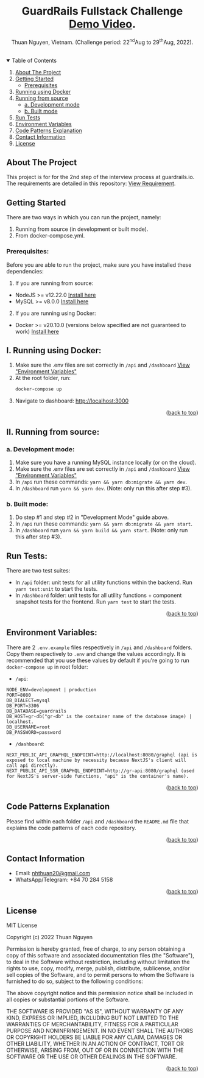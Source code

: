 <div align="center">
  <a name="readme-top"/>
  <h1 align="center">GuardRails Fullstack Challenge <a target="_blank" href="https://thuan-public-test-2.s3.ap-southeast-1.amazonaws.com/GuardRails-Interview.mp4">Demo Video</a>.</h1>
  <p align="center">
    Thuan Nguyen, Vietnam. (Challenge period: 22<sup>nd</sup>Aug to 29<sup>th</sup>Aug, 2022).
    <br />
    <br />
  </p>
</div>

<!-- TABLE OF CONTENTS -->
<details open>
  <summary>Table of Contents</summary>
  <ol>
    <li>
      <a href="#about-the-project">About The Project</a>
    </li>
    <li>
      <a href="#getting-started">Getting Started</a>
      <ul>
        <li><a href="#prerequisites">Prerequisites</a></li>
      </ul>
    </li>
    <li><a href="#running-using-docker">Running using Docker</a></li>
    <li>
        <a href="#running-from-source">Running from source</a>
        <ul>
            <li><a href="#development-mode">a. Development mode</a></li>
            <li><a href="#built-mode">b. Built mode</a></li>
        </ul>
    </li>
    <li><a href="#run-tests">Run Tests</a></li>
    <li><a href="#environment-variables">Environment Variables</a></li>
    <li><a href="#code-patterns">Code Patterns Explanation</a></li>
    <li><a href="#contact-information">Contact Information</a></li>
    <li><a href="#license">License</a></li>
  </ol>
</details>

<!-- ABOUT THE PROJECT -->
## About The Project

This project is for for the 2nd step of the interview process at guardrails.io. The requirements are detailed in this repository: <a target="_blank" href="https://github.com/guardrailsio/full-stack-engineer-challenge">View Requirement</a>.


<!-- GETTING STARTED -->
## Getting Started

There are two ways in which you can run the project, namely:
1. Running from source (in development or built mode).
2. From docker-compose.yml.

### Prerequisites:
Before you are able to run the project, make sure you have installed these dependencies:
1. If you are running from source:
* NodeJS >= v12.22.0 [Install here](https://nodejs.org/en/download/)
* MySQL >= v8.0.0 [Install here](https://dev.mysql.com/downloads/installer/)
2. If you are running using Docker:
* Docker >= v20.10.0 (versions below specified are not guaranteed to work) [Install here](https://docs.docker.com/engine/install/)

<a name="running-using-docker"/>

## I. Running using Docker:
1. Make sure the .env files are set correctly in ```/api``` and ```/dashboard``` <a href="#environment-variables">View "Environment Variables"</a>
2. At the root folder, run:
   ```sh
   docker-compose up
   ```
3. Navigate to dashboard: [http://localhost:3000](http://localhost:3000)

<p align="right">(<a href="#readme-top">back to top</a>)</p>

<a name="running-from-source"/>

## II. Running from source:

<a name="development-mode"/>

### a. Development mode:

1. Make sure you have a running MySQL instance locally (or on the cloud).
2. Make sure the .env files are set correctly in ```/api``` and ```/dashboard``` <a href="#environment-variables">View "Environment Variables"</a>
3. In ```/api``` run these commands: ```yarn && yarn db:migrate && yarn dev```.
4. In ```/dashboard``` run ```yarn && yarn dev```. (Note: only run this after step #3).

<a name="built-mode"/>

### b. Built mode:

1. Do step #1 and step #2 in "Development Mode" guide above.
2. In ```/api``` run these commands: ```yarn && yarn db:migrate && yarn start```.
3. In ```/dashboard``` run ```yarn && yarn build && yarn start```. (Note: only run this after step #3).


<a name="run-tests"/>

## Run Tests:
There are two test suites:
* In `/api` folder: unit tests for all utility functions within the backend. Run `yarn test:unit` to start the tests.
* In `/dashboard` folder: unit tests for all utility functions + component snapshot tests for the frontend. Run `yarn test` to start the tests.

<p align="right">(<a href="#readme-top">back to top</a>)</p>

<a name="environment-variables"/>

## Environment Variables:
There are 2 ```.env.example``` files respectively in ```/api``` and ```/dashboard``` folders. Copy them respectively to ```.env``` and change the values accordingly. It is recommended that you use these values by default if you're going to run ```docker-compose up``` in root folder:
* ```/api```:
```
NODE_ENV=development | production
PORT=8080
DB_DIALECT=mysql
DB_PORT=3306
DB_DATABASE=guardrails
DB_HOST=gr-db("gr-db" is the container name of the database image) | localhost.
DB_USERNAME=root
DB_PASSWORD=password
```
* ```/dashboard```:
```
NEXT_PUBLIC_API_GRAPHQL_ENDPOINT=http://localhost:8080/graphql (api is exposed to local machine by necessity because NextJS's client will call api directly).
NEXT_PUBLIC_API_SSR_GRAPHQL_ENDPOINT=http://gr-api:8080/graphql (used for NextJS's server-side functions, "api" is the container's name).
```


<p align="right">(<a href="#readme-top">back to top</a>)</p>

<!-- CODE PATTERNS EXPLANATION -->
<a name="code-patterns"/>

## Code Patterns Explanation
Please find within each folder `/api` and `/dashboard` the `README.md` file that explains the code patterns of each code repository.

<p align="right">(<a href="#readme-top">back to top</a>)</p>
<!-- LICENSE -->
<a name="license"/>

<!-- CONTACT INFORMATION -->
<a name="contact-information"/>

## Contact Information
* Email: nhthuan20@gmail.com
* WhatsApp/Telegram: +84 70 284 5158

<p align="right">(<a href="#readme-top">back to top</a>)</p>

## License
MIT License

Copyright (c) 2022 Thuan Nguyen

Permission is hereby granted, free of charge, to any person obtaining a copy
of this software and associated documentation files (the "Software"), to deal
in the Software without restriction, including without limitation the rights
to use, copy, modify, merge, publish, distribute, sublicense, and/or sell
copies of the Software, and to permit persons to whom the Software is
furnished to do so, subject to the following conditions:

The above copyright notice and this permission notice shall be included in all
copies or substantial portions of the Software.

THE SOFTWARE IS PROVIDED "AS IS", WITHOUT WARRANTY OF ANY KIND, EXPRESS OR
IMPLIED, INCLUDING BUT NOT LIMITED TO THE WARRANTIES OF MERCHANTABILITY,
FITNESS FOR A PARTICULAR PURPOSE AND NONINFRINGEMENT. IN NO EVENT SHALL THE
AUTHORS OR COPYRIGHT HOLDERS BE LIABLE FOR ANY CLAIM, DAMAGES OR OTHER
LIABILITY, WHETHER IN AN ACTION OF CONTRACT, TORT OR OTHERWISE, ARISING FROM,
OUT OF OR IN CONNECTION WITH THE SOFTWARE OR THE USE OR OTHER DEALINGS IN THE
SOFTWARE.

<p align="right">(<a href="#readme-top">back to top</a>)</p>